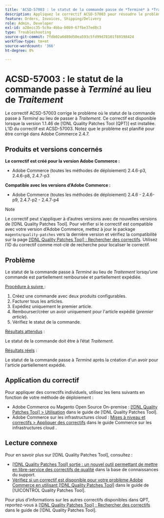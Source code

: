 ```yaml
---
title: 'ACSD-57003 : le statut de la commande passe de *Terminé* à *Traitement*'
description: Appliquez le correctif ACSD-57003 pour résoudre le problème d’Adobe Commerce où le statut de la commande passe à *Terminé* au lieu de *Traitement*.
feature: Orders, Invoices, Shipping/Delivery
role: Admin, Developer
exl-id: a28ecc35-5c9a-4bba-b0b9-67fbe37ed8c3
type: Troubleshooting
source-git-commit: 7fdb02a6d89d50ea593c5fd99d78101f89198424
workflow-type: tm+mt
source-wordcount: '366'
ht-degree: 0%

---
```


# ACSD-57003 : le statut de la commande passe à *Terminé* au lieu de *Traitement*

Le correctif ACSD-57003 corrige le problème où le statut de la commande passe à *Terminé* au lieu de passer à *Traitement*. Ce correctif est disponible lorsque la version 1.1.46 de [!DNL Quality Patches Tool (QPT)] est installée. L’ID du correctif est ACSD-57003. Notez que le problème est planifié pour être corrigé dans Adobe Commerce 2.4.7.

## Produits et versions concernés

**Le correctif est créé pour la version Adobe Commerce :**

* Adobe Commerce (toutes les méthodes de déploiement) 2.4.6-p3, 2.4.6-p8, 2.4.7-p3

**Compatible avec les versions d’Adobe Commerce :**

* Adobe Commerce (toutes les méthodes de déploiement) 2.4.6 - 2.4.6-p9, 2.4.7-p2 - 2.4.7-p4

>[!NOTE]
>
>Le correctif peut s’appliquer à d’autres versions avec de nouvelles versions de [!DNL Quality Patches Tool]. Pour vérifier si le correctif est compatible avec votre version d’Adobe Commerce, mettez à jour le package `magento/quality-patches` vers la dernière version et vérifiez la compatibilité sur la page [[!DNL Quality Patches Tool] : Rechercher des correctifs](https://experienceleague.adobe.com/tools/commerce-quality-patches/index.html). Utilisez l’ID du correctif comme mot-clé de recherche pour localiser le correctif.

## Problème

Le statut de la commande passe à *Terminé* au lieu de *Traitement* lorsqu’une commande est partiellement remboursée et partiellement expédiée.

<u>Procédure à suivre </u> :

1. Créez une commande avec deux produits configurables.
1. Facturer tous les articles.
1. Expédiez uniquement le premier article.
1. Rembourser/créer un avoir uniquement pour l&#39;article expédié (*premier article*).
1. Vérifiez le statut de la commande.

<u>Résultats attendus</u> :

Le statut de la commande doit être à l’état _Traitement_.

<u>Résultats réels</u> :

Le statut de la commande passe à *Terminé* après la création d&#39;un avoir pour l&#39;article partiellement expédié.

## Application du correctif

Pour appliquer des correctifs individuels, utilisez les liens suivants en fonction de votre méthode de déploiement :

* Adobe Commerce ou Magento Open Source On-premise : [[!DNL Quality Patches Tool] > Utilisation](/help/tools/quality-patches-tool/usage.md) dans le guide de [!DNL Quality Patches Tool].
* Adobe Commerce sur les infrastructures cloud : [Mises à niveau et correctifs > Appliquer des correctifs](https://experienceleague.adobe.com/docs/commerce-cloud-service/user-guide/develop/upgrade/apply-patches.html) dans le guide Commerce sur les infrastructures cloud .

## Lecture connexe

Pour en savoir plus sur [!DNL Quality Patches Tool], consultez :

* [[!DNL Quality Patches Tool] sortie : un nouvel outil permettant de mettre en libre-service des correctifs de qualité](https://experienceleague.adobe.com/en/docs/commerce-operations/tools/quality-patches-tool/quality-patches-tool-to-self-serve-quality-patches) dans la base de connaissances du support.
* [Vérifiez si un correctif est disponible pour votre problème Adobe Commerce en utilisant [!DNL Quality Patches Tool]](/help/tools/quality-patches-tool/patches-available-in-qpt/check-patch-for-magento-issue-with-magento-quality-patches.md) dans le guide de [!UICONTROL Quality Patches Tool].


Pour plus d’informations sur les autres correctifs disponibles dans QPT, reportez-vous à [[!DNL Quality Patches Tool] : Rechercher des correctifs](https://experienceleague.adobe.com/tools/commerce-quality-patches/index.html) dans le guide de [!DNL Quality Patches Tool].
